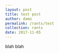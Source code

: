 ```yaml
---
layout: post
title: test post
author: damo
permalink: /rants/test
collection: rants
date: 2017-11-05
---
```


blah blah
